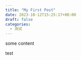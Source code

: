```yaml
---
title: "My First Post"
date: 2023-10-12T15:25:17+08:00
draft: false
categories:
  - 测试
---
```


some content

test